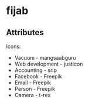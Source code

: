 # fijab

## Attributes
Icons:
 * Vacuum - mangsaabguru
 * Web development - justicon
 * Accounting - srip
 * Facebook - Freepik
 * Email - Freepik
 * Person - Freepik
 * Camera - t-rex
 